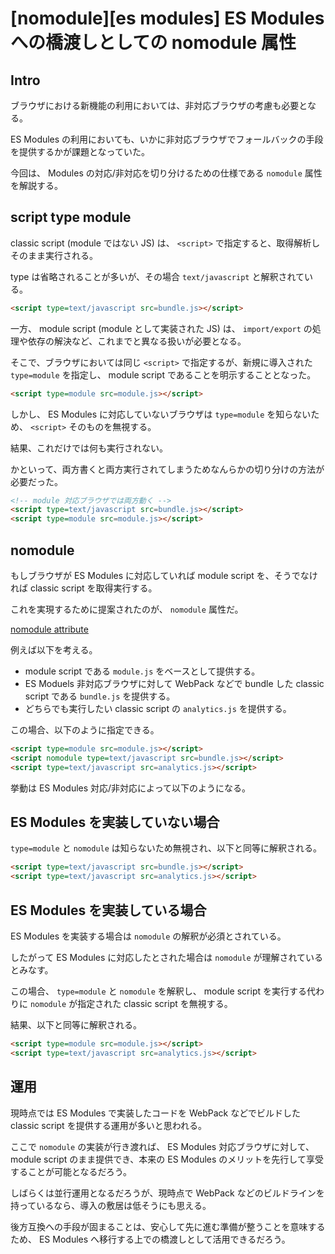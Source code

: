 # [nomodule][es modules] ES Modules への橋渡しとしての nomodule 属性


## Intro

ブラウザにおける新機能の利用においては、非対応ブラウザの考慮も必要となる。

ES Modules の利用においても、いかに非対応ブラウザでフォールバックの手段を提供するかが課題となっていた。

今回は、 Modules の対応/非対応を切り分けるための仕様である `nomodule` 属性を解説する。


## script type module

classic script (module ではない JS) は、 `<script>` で指定すると、取得解析しそのまま実行される。

type は省略されることが多いが、その場合 `text/javascript` と解釈されている。


```html
<script type=text/javascript src=bundle.js></script>
```

一方、 module script (module として実装された JS) は、 `import/export` の処理や依存の解決など、これまでと異なる扱いが必要となる。

そこで、ブラウザにおいては同じ `<script>` で指定するが、新規に導入された `type=module` を指定し、 module script であることを明示することとなった。


```html
<script type=module src=module.js></script>
```

しかし、 ES Modules に対応していないブラウザは `type=module` を知らないため、 `<script>` そのものを無視する。

結果、これだけでは何も実行されない。

かといって、両方書くと両方実行されてしまうためなんらかの切り分けの方法が必要だった。


```html
<!-- module 対応ブラウザでは両方動く -->
<script type=text/javascript src=bundle.js></script>
<script type=module src=module.js></script>
```


## nomodule

もしブラウザが ES Modules に対応していれば module script を、そうでなければ classic script を取得実行する。

これを実現するために提案されたのが、 `nomodule` 属性だ。

[nomodule attribute](https://html.spec.whatwg.org/multipage/scripting.html#attr-script-nomodule)

例えば以下を考える。

- module script である `module.js` をベースとして提供する。
- ES Moduels 非対応ブラウザに対して WebPack などで bundle した classic script である `bundle.js` を提供する。
- どちらでも実行したい classic script の `analytics.js` を提供する。

この場合、以下のように指定できる。


```html
<script type=module src=module.js></script>
<script nomodule type=text/javascript src=bundle.js></script>
<script type=text/javascript src=analytics.js></script>
```

挙動は ES Modules 対応/非対応によって以下のようになる。


## ES Modules を実装していない場合

`type=module` と `nomodule` は知らないため無視され、以下と同等に解釈される。


```html
<script type=text/javascript src=bundle.js></script>
<script type=text/javascript src=analytics.js></script>
```


## ES Modules を実装している場合

ES Modules を実装する場合は `nomodule` の解釈が必須とされている。

したがって ES Modules に対応したとされた場合は `nomodule` が理解されているとみなす。

この場合、 `type=module` と `nomodule` を解釈し、 module script を実行する代わりに `nomodule` が指定された classic script を無視する。

結果、以下と同等に解釈される。


```html
<script type=module src=module.js></script>
<script type=text/javascript src=analytics.js></script>
```


## 運用

現時点では ES Modules で実装したコードを WebPack などでビルドした classic script を提供する運用が多いと思われる。

ここで `nomodule` の実装が行き渡れば、 ES Modules 対応ブラウザに対して、 module script のまま提供でき、本来の ES Modules のメリットを先行して享受することが可能となるだろう。

しばらくは並行運用となるだろうが、現時点で WebPack などのビルドラインを持っているなら、導入の敷居は低そうにも思える。

後方互換への手段が固まることは、安心して先に進む準備が整うことを意味するため、 ES Modules へ移行する上での橋渡しとして活用できるだろう。
